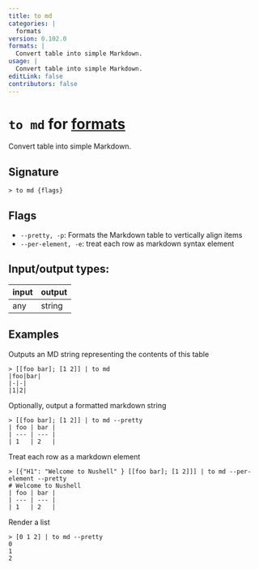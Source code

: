 ```yaml
---
title: to md
categories: |
  formats
version: 0.102.0
formats: |
  Convert table into simple Markdown.
usage: |
  Convert table into simple Markdown.
editLink: false
contributors: false
---
```

<!-- This file is automatically generated. Please edit the command in https://github.com/nushell/nushell instead. -->

# `to md` for [formats](/commands/categories/formats.md)

<div class='command-title'>Convert table into simple Markdown.</div>

## Signature

```> to md {flags} ```

## Flags

 -  `--pretty, -p`: Formats the Markdown table to vertically align items
 -  `--per-element, -e`: treat each row as markdown syntax element


## Input/output types:

| input | output |
| ----- | ------ |
| any   | string |

## Examples

Outputs an MD string representing the contents of this table
```nu
> [[foo bar]; [1 2]] | to md
|foo|bar|
|-|-|
|1|2|

```

Optionally, output a formatted markdown string
```nu
> [[foo bar]; [1 2]] | to md --pretty
| foo | bar |
| --- | --- |
| 1   | 2   |

```

Treat each row as a markdown element
```nu
> [{"H1": "Welcome to Nushell" } [[foo bar]; [1 2]]] | to md --per-element --pretty
# Welcome to Nushell
| foo | bar |
| --- | --- |
| 1   | 2   |
```

Render a list
```nu
> [0 1 2] | to md --pretty
0
1
2
```
